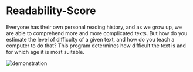 # Readability-Score
Everyone has their own personal reading history, and as we grow up, we are able to comprehend more and more complicated texts.
But how do you estimate the level of difficulty of a given text, and how do you teach a computer to do that?
This program determines how difficult the text is and for which age it is most suitable.

![demonstration](https://user-images.githubusercontent.com/49315740/230731905-23d12354-0b14-48af-9f31-3ac615127300.gif)
